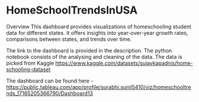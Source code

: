 # HomeSchoolTrendsInUSA

Overview
This dashboard provides visualizations of homeschooling student data for different states. It offers insights into year-over-year growth rates, comparisons between states, and trends over time.

The link to the dashboard is provided in the description.
The python notebook consists of the analysing and cleaning of the data.
The data is picked from Kaggle https://www.kaggle.com/datasets/sujaykapadnis/home-schooling-dataset

The dashboard can be found here - https://public.tableau.com/app/profile/surabhi.sunil5410/viz/homeschooltrends_17165205366790/Dashboard13
